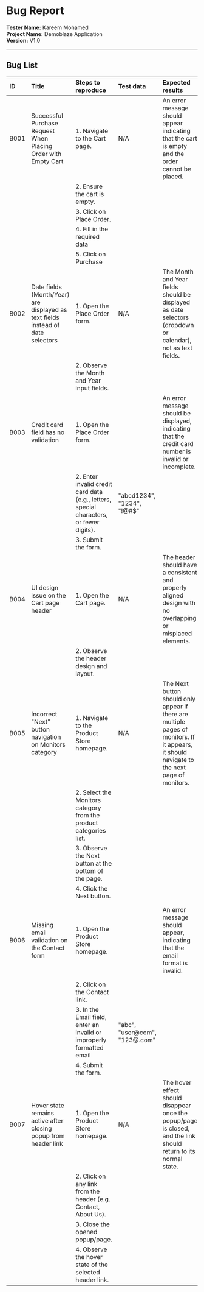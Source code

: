 # Bug Report

**Tester Name:** Kareem Mohamed  
**Project Name:** Demoblaze Application  
**Version:** V1.0  

---

## Bug List

| ID   | Title                                                                           | Steps to reproduce                                                                      | Test data                    | Expected results                                                                                                                            | Actual results                                                                                                  | Severity   | Priority   |   Attachments | Status   |
|:-----|:--------------------------------------------------------------------------------|:----------------------------------------------------------------------------------------|:-----------------------------|:--------------------------------------------------------------------------------------------------------------------------------------------|:----------------------------------------------------------------------------------------------------------------|:-----------|:-----------|--------------:|:---------|
| B001 | Successful Purchase Request When Placing Order with Empty Cart                  | 1. Navigate to the Cart page.                                                           | N/A                          | An error message should appear indicating that the cart is empty and the order cannot be placed.                                            | A "Purchase Request Successful" message appears, despite the cart being empty.                                  | Critical   | High       |           N/A | New      |
|      |                                                                                 | 2. Ensure the cart is empty.                                                            |                              |                                                                                                                                             |                                                                                                                 |            |            |               |          |
|      |                                                                                 | 3. Click on Place Order.                                                                |                              |                                                                                                                                             |                                                                                                                 |            |            |               |          |
|      |                                                                                 | 4. Fill in the required data                                                            |                              |                                                                                                                                             |                                                                                                                 |            |            |               |          |
|      |                                                                                 | 5. Click on Purchase                                                                    |                              |                                                                                                                                             |                                                                                                                 |            |            |               |          |
| B002 | Date fields (Month/Year) are displayed as text fields instead of date selectors | 1. Open the Place Order form.                                                           | N/A                          | The Month and Year fields should be displayed as date selectors (dropdown or calendar), not as text fields.                                 | The Month and Year fields are displayed as plain text inputs, which can lead to incorrect formatting.           | Medium     | Medium     |           N/A | New      |
|      |                                                                                 | 2. Observe the Month and Year input fields.                                             |                              |                                                                                                                                             |                                                                                                                 |            |            |               |          |
| B003 | Credit card field has no validation                                             | 1. Open the Place Order form.                                                           |          | An error message should be displayed, indicating that the credit card number is invalid or incomplete.                                      | No validation occurs, and the order is submitted successfully despite invalid credit card input.                | High       | Critical   |           N/A | New      |
|      |                                                                                 | 2. Enter invalid credit card data (e.g., letters, special characters, or fewer digits). | "abcd1234", "1234", "!@#$"                       |                                                                                                                                             |                                                                                                                 |            |            |               |          |
|      |                                                                                 | 3. Submit the form.                                                                     |                              |                                                                                                                                             |                                                                                                                 |            |            |               |          |
| B004 | UI design issue on the Cart page header                                         | 1. Open the Cart page.                                                                  | N/A                          | The header should have a consistent and properly aligned design with no overlapping or misplaced elements.                                  | The header design is distorted, with elements overlapping or improperly positioned, as shown in the screenshot. | Medium     | Medium     |           N/A | New      |
|      |                                                                                 | 2. Observe the header design and layout.                                                |                              |                                                                                                                                             |                                                                                                                 |            |            |               |          |
| B005 | Incorrect "Next" button navigation on Monitors category                         | 1. Navigate to the Product Store homepage.                                              | N/A                          | The Next button should only appear if there are multiple pages of monitors. If it appears, it should navigate to the next page of monitors. | The Next button appears even when there is only one page, and clicking it navigates to the Laptops category.    | Medium     | High       |           N/A | New      |
|      |                                                                                 | 2. Select the Monitors category from the product categories list.                       |                              |                                                                                                                                             |                                                                                                                 |            |            |               |          |
|      |                                                                                 | 3. Observe the Next button at the bottom of the page.                                   |                              |                                                                                                                                             |                                                                                                                 |            |            |               |          |
|      |                                                                                 | 4. Click the Next button.                                                               |                              |                                                                                                                                             |                                                                                                                 |            |            |               |          |
| B006 | Missing email validation on the Contact form                                    | 1. Open the Product Store homepage.                                                     |      | An error message should appear, indicating that the email format is invalid.                                                                | The form is submitted successfully without any validation or error message for the incorrect email format.      | High       | Critical   |           N/A | New      |
|      |                                                                                 | 2. Click on the Contact link.                                                           |                              |                                                                                                                                             |                                                                                                                 |            |            |               |          |
|      |                                                                                 | 3. In the Email field, enter an invalid or improperly formatted email                   | "abc", "user@com", "123@.com"                              |                                                                                                                                             |                                                                                                                 |            |            |               |          |
|      |                                                                                 | 4. Submit the form.                                                                     |                              |                                                                                                                                             |                                                                                                                 |            |            |               |          |
| B007 | Hover state remains active after closing popup from header link                 | 1. Open the Product Store homepage.                                                     | N/A                          | The hover effect should disappear once the popup/page is closed, and the link should return to its normal state.                            | The hover effect remains active on the selected header link even after closing the popup/page.                  | Low        | Medium     |           N/A | New      |
|      |                                                                                 | 2. Click on any link from the header (e.g. Contact, About Us).                          |                              |                                                                                                                                             |                                                                                                                 |            |            |               |          |
|      |                                                                                 | 3. Close the opened popup/page.                                                         |                              |                                                                                                                                             |                                                                                                                 |            |            |               |          |
|      |                                                                                 | 4. Observe the hover state of the selected header link.                                 |                              |                                                                                                                                             |                                                                                                                 |            |            |               |          |
